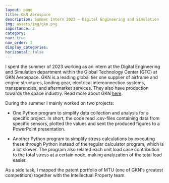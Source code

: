 ```yaml
---
layout: page
title: GKN Aerospace 
description: Summer Intern 2023 – Digital Engineering and Simulation
img: assets/img/gkn.png
importance: 2
category:
nav: true
nav_order: 3
display_categories:
horizontal: false
---
```

<!-- markdownlint-disable MD033 -->

I spent the summer of 2023 working as an intern at the Digital Engineering and Simulation department within the Global Technology Center (GTC) at GKN Aerospace. GKN is a leading global tier one supplier of airframe and engine structures, landing gear, electrical interconnection systems, transparencies, and aftermarket services. They also have production towards the space industry. Read more about GKN [here](https://www.gknaerospace.com/about-us/).

During the summer I mainly worked on two projects:

- One Python program to simplify data collection and analysis for a specific project. In short, the code read .csv-files containing data from specific sensors, plotted the values and sent the produced figures to a PowerPoint presentation.

- Another Python program to simplify stress calculations by executing these through Python instead of the regular calculator program, which is a lot slower. The program also related each unit load case contribution to the total stress at a certain node, making analyzation of the total load easier.

As a side task, I mapped the patent portfolio of MTU (one of GKN's greatest competitiors) together with the Intellectual Property team.

